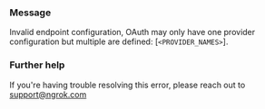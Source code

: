 
### Message
Invalid endpoint configuration, OAuth may only have one provider configuration but multiple are defined: [<code>&lt;PROVIDER_NAMES&gt;</code>].

### Further help
If you're having trouble resolving this error, please reach out to [support@ngrok.com](mailto:support@ngrok.com?subject=Help%20with%20ERR_NGROK_1636)


